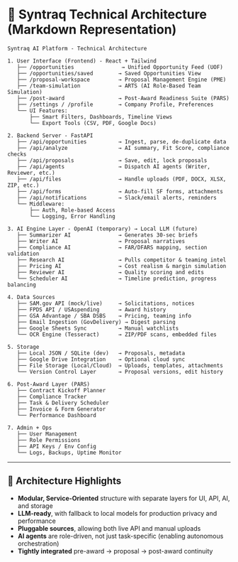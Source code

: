 
# 📐 Syntraq Technical Architecture (Markdown Representation)

```
Syntraq AI Platform - Technical Architecture

1. User Interface (Frontend) - React + Tailwind
   ├── /opportunities               → Unified Opportunity Feed (UOF)
   ├── /opportunities/saved        → Saved Opportunities View
   ├── /proposal-workspace         → Proposal Management Engine (PME)
   ├── /team-simulation            → ARTS (AI Role-Based Team Simulation)
   ├── /post-award                 → Post-Award Readiness Suite (PARS)
   ├── /settings / /profile        → Company Profile, Preferences
   └── UI Features:
       ├── Smart Filters, Dashboards, Timeline Views
       └── Export Tools (CSV, PDF, Google Docs)

2. Backend Server - FastAPI
   ├── /api/opportunities          → Ingest, parse, de-duplicate data
   ├── /api/analyze                → AI summary, Fit Score, compliance checks
   ├── /api/proposals              → Save, edit, lock proposals
   ├── /api/agents                 → Dispatch AI agents (Writer, Reviewer, etc.)
   ├── /api/files                  → Handle uploads (PDF, DOCX, XLSX, ZIP, etc.)
   ├── /api/forms                  → Auto-fill SF forms, attachments
   ├── /api/notifications          → Slack/email alerts, reminders
   └── Middleware:
       ├── Auth, Role-based Access
       └── Logging, Error Handling

3. AI Engine Layer - OpenAI (temporary) → Local LLM (future)
   ├── Summarizer AI               → Generates 30-sec briefs
   ├── Writer AI                   → Proposal narratives
   ├── Compliance AI               → FAR/DFARS mapping, section validation
   ├── Research AI                 → Pulls competitor & teaming intel
   ├── Pricing AI                  → Cost realism & margin simulation
   ├── Reviewer AI                 → Quality scoring and edits
   └── Scheduler AI                → Timeline prediction, progress balancing

4. Data Sources
   ├── SAM.gov API (mock/live)     → Solicitations, notices
   ├── FPDS API / USAspending      → Award history
   ├── GSA Advantage / SBA DSBS    → Pricing, teaming info
   ├── Email Ingestion (GovDelivery) → Digest parsing
   ├── Google Sheets Sync          → Manual watchlists
   └── OCR Engine (Tesseract)      → ZIP/PDF scans, embedded files

5. Storage
   ├── Local JSON / SQLite (dev)   → Proposals, metadata
   ├── Google Drive Integration    → Optional cloud sync
   ├── File Storage (Local/Cloud)  → Uploads, templates, attachments
   └── Version Control Layer       → Proposal versions, edit history

6. Post-Award Layer (PARS)
   ├── Contract Kickoff Planner
   ├── Compliance Tracker
   ├── Task & Delivery Scheduler
   ├── Invoice & Form Generator
   └── Performance Dashboard

7. Admin + Ops
   ├── User Management
   ├── Role Permissions
   ├── API Keys / Env Config
   └── Logs, Backups, Uptime Monitor
```

---

## 🧩 Architecture Highlights
- **Modular, Service-Oriented** structure with separate layers for UI, API, AI, and storage
- **LLM-ready**, with fallback to local models for production privacy and performance
- **Pluggable sources**, allowing both live API and manual uploads
- **AI agents** are role-driven, not just task-specific (enabling autonomous orchestration)
- **Tightly integrated** pre-award → proposal → post-award continuity
